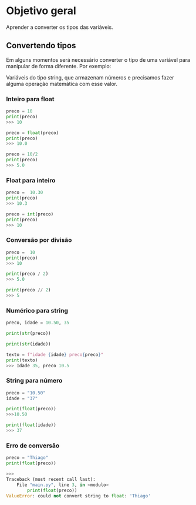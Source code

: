 # Objetivo geral

Aprender a converter os tipos das variáveis.

## Convertendo tipos

Em alguns momentos será necessário converter o tipo de uma variável para manipular de forma diferente. Por exemplo:

Variáveis do tipo string, que armazenam números e precisamos fazer alguma operação matemática com esse valor.

### Inteiro para float

```Python
preco = 10
print(preco)
>>> 10

preco = float(preco)
print(preco)
>>> 10.0

preco = 10/2
print(preco)
>>> 5.0
```

### Float para inteiro

```Python
preco =  10.30
print(preco)
>>> 10.3

preco = int(preco)
print(preco)
>>> 10
```

### Conversão por divisão

```Python
preco =  10
print(preco)
>>> 10

print(preco / 2)
>>> 5.0

print(preco // 2)
>>> 5
```

### Numérico para string

```Python
preco, idade = 10.50, 35

print(str(preco))

print(str(idade))

texto = f"idade {idade} preco{preco}"
print(texto)
>>> Idade 35, preco 10.5
```

### String para número

```Python
preco = "10.50"
idade = "37"

print(float(preco))
>>>10.50

print(float(idade))
>>> 37
```

### Erro de conversão

```Python
preco = "Thiago"
print(float(preco))

>>>
Traceback (most recent call last):
	File "main.py", line 3, in <modulo>
		print(float(preco))
ValueError: could not convert string to float: 'Thiago'
```

